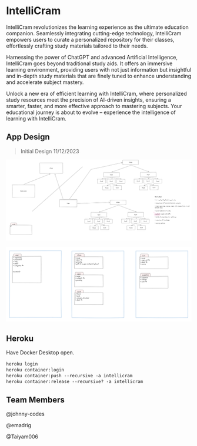 # IntelliCram

IntelliCram revolutionizes the learning experience as the ultimate education companion. Seamlessly integrating cutting-edge technology, IntelliCram empowers users to curate a personalized repository for their classes, effortlessly crafting study materials tailored to their needs.

Harnessing the power of ChatGPT and advanced Artificial Intelligence, IntelliCram goes beyond traditional study aids. It offers an immersive learning environment, providing users with not just information but insightful and in-depth study materials that are finely tuned to enhance understanding and accelerate subject mastery.

Unlock a new era of efficient learning with IntelliCram, where personalized study resources meet the precision of AI-driven insights, ensuring a smarter, faster, and more effective approach to mastering subjects. Your educational journey is about to evolve – experience the intelligence of learning with IntelliCram.

## App Design

> Initial Design 11/12/2023

![Image of initial workflow](./readme/flow_1.png)

![Image of model outlines](./readme/models.png)

## Heroku

Have Docker Desktop open.

```
heroku login
heroku container:login
heroku container:push --recursive -a intellicram
heroku container:release --recursive? -a intellicram
```

## Team Members

@johnny-codes

@emadrig

@Taiyam006
